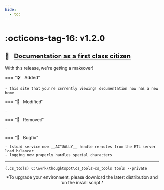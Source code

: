 ```yaml
---
hide:
  - toc
---
```


# :octicons-tag-16: v1.2.0
## :scroll: &nbsp; [Documentation as a first class citizen][gh-release]

With this release, we're getting a makeover!

=== ":hammer_and_wrench: &nbsp; Added"

    - this site that you're currently viewing! documentation now has a new home

=== ":wrench: &nbsp; Modified"

    - 

=== ":no_entry_sign: &nbsp; Removed"

    - 

=== ":bug: &nbsp; Bugfix"

    - tsload service now __ACTUALLY__ handle reroutes from the ETL server load balancer
    - logging now properly handles special characters

---

```console
(.cs_tools) C:\work\thoughtspot\cs_tools>cs_tools tools --private

```

<center>*To upgrade your environment, please download the latest distribution and run the install script.*</center>

[gh-release]: https://github.com/thoughtspot/cs_tools/releases/tag/v1.1.0
[docs-upgrade]: tools
